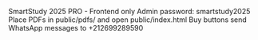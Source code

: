 SmartStudy 2025 PRO - Frontend only
Admin password: smartstudy2025
Place PDFs in public/pdfs/ and open public/index.html
Buy buttons send WhatsApp messages to +212699289590